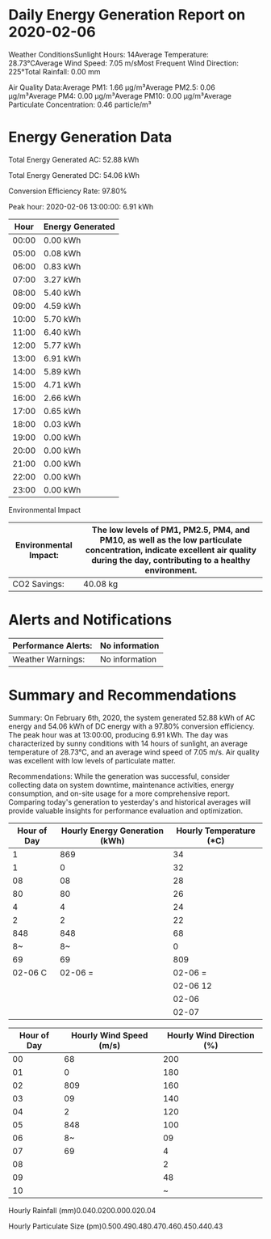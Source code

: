 # Daily Energy Generation Report on 2020-02-06

Weather ConditionsSunlight Hours: 14Average Temperature: 28.73°CAverage Wind Speed: 7.05 m/sMost Frequent Wind Direction: 225°Total Rainfall: 0.00 mm

Air Quality Data:Average PM1: 1.66 μg/m³Average PM2.5: 0.06 μg/m³Average PM4: 0.00 μg/m³Average PM10: 0.00 μg/m³Average Particulate Concentration: 0.46 particle/m³

# Energy Generation Data

Total Energy Generated AC: 52.88 kWh

Total Energy Generated DC: 54.06 kWh

Conversion Efficiency Rate: 97.80%

Peak hour: 2020-02-06 13:00:00: 6.91 kWh

|Hour|Energy Generated|
|---|---|
|00:00|0.00 kWh|
|05:00|0.08 kWh|
|06:00|0.83 kWh|
|07:00|3.27 kWh|
|08:00|5.40 kWh|
|09:00|4.59 kWh|
|10:00|5.70 kWh|
|11:00|6.40 kWh|
|12:00|5.77 kWh|
|13:00|6.91 kWh|
|14:00|5.89 kWh|
|15:00|4.71 kWh|
|16:00|2.66 kWh|
|17:00|0.65 kWh|
|18:00|0.03 kWh|
|19:00|0.00 kWh|
|20:00|0.00 kWh|
|21:00|0.00 kWh|
|22:00|0.00 kWh|
|23:00|0.00 kWh|

Environmental Impact

|Environmental Impact:|The low levels of PM1, PM2.5, PM4, and PM10, as well as the low particulate concentration, indicate excellent air quality during the day, contributing to a healthy environment.|
|---|---|
|CO2 Savings:|40.08 kg|

# Alerts and Notifications

|Performance Alerts:|No information|
|---|---|
|Weather Warnings:|No information|

# Summary and Recommendations

Summary: On February 6th, 2020, the system generated 52.88 kWh of AC energy and 54.06 kWh of DC energy with a 97.80% conversion efficiency. The peak hour was at 13:00:00, producing 6.91 kWh. The day was characterized by sunny conditions with 14 hours of sunlight, an average temperature of 28.73°C, and an average wind speed of 7.05 m/s. Air quality was excellent with low levels of particulate matter.

Recommendations: While the generation was successful, consider collecting data on system downtime, maintenance activities, energy consumption, and on-site usage for a more comprehensive report. Comparing today's generation to yesterday's and historical averages will provide valuable insights for performance evaluation and optimization.

|Hour of Day|Hourly Energy Generation (kWh)|Hourly Temperature (*C)|
|---|---|---|
|1|869|34|
|1|0|32|
|08|08|28|
|80|80|26|
|4|4|24|
|2|2|22|
|848|848|68|
|8~|8~|0|
|69|69|809|
|02-06 C|02-06 =|02-06 =|
| | |02-06 12|
| | |02-06|
| | |02-07|

|Hour of Day|Hourly Wind Speed (m/s)|Hourly Wind Direction (%)|
|---|---|---|
|00|68|200|
|01|0|180|
|02|809|160|
|03|09|140|
|04|2|120|
|05|848|100|
|06|8~|09|
|07|69|4|
|08| |2|
|09| |48|
|10| |~|

Hourly Rainfall (mm)0.040.0200.000.020.04

Hourly Particulate Size (pm)0.500.490.480.470.460.450.440.43